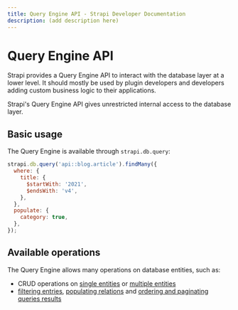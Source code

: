 ```yaml
---
title: Query Engine API - Strapi Developer Documentation
description: (add description here)
---
```

<!-- TODO: update SEO tags -->

# Query Engine API

Strapi provides a Query Engine API to interact with the database layer at a lower level. It should mostly be used by plugin developers and developers adding custom business logic to their applications.

Strapi's Query Engine API gives unrestricted internal access to the database layer.

## Basic usage

The Query Engine is available through `strapi.db.query`:

```js
strapi.db.query('api::blog.article').findMany({
  where: {
    title: {
      $startWith: '2021',
      $endsWith: 'v4',
    },
  },
  populate: {
    category: true,
  },
});
```

## Available operations

The Query Engine allows many operations on database entities, such as:

- CRUD operations on [single entities](/developer-docs/latest/developer-resources/database-apis-reference/query-engine/single-operations.md) or [multiple entities](/developer-docs/latest/developer-resources/database-apis-reference/query-engine/bulk-operations.md)
- [filtering entries](/developer-docs/latest/developer-resources/database-apis-reference/query-engine/filtering.md), [populating relations](/developer-docs/latest/developer-resources/database-apis-reference/query-engine/populating.md) and [ordering and paginating queries results](/developer-docs/latest/developer-resources/database-apis-reference/query-engine/order-pagination.md)
